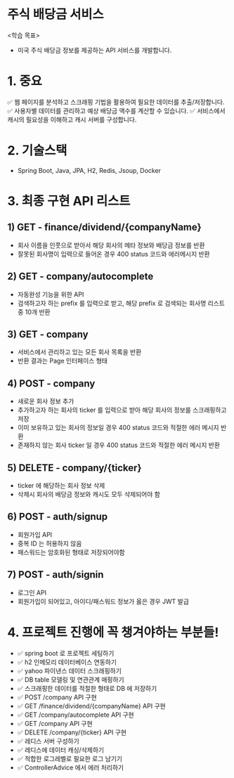 # 주식 배당금 서비스
<학습 목표>
- 미국 주식 배당금 정보를 제공하는 API 서비스를 개발합니다.


# 1. 중요
✅ 웹 페이지를 분석하고 스크래핑 기법을 활용하여 필요한 데이터를 추출/저장합니다.
✅ 사용자별 데이터를 관리하고 예상 배당금 액수를 계산할 수 있습니다.
✅ 서비스에서 캐시의 필요성을 이해하고 캐시 서버를 구성합니다.


# 2. 기술스택
- Spring Boot, Java, JPA, H2, Redis, Jsoup, Docker


# 3. 최종 구현 API 리스트
## 1) GET - finance/dividend/{companyName}
- 회사 이름을 인풋으로 받아서 해당 회사의 메타 정보와 배당금 정보를 반환
- 잘못된 회사명이 입력으로 들어온 경우 400 status 코드와 에러메시지 반환

## 2) GET - company/autocomplete
- 자동완성 기능을 위한 API
- 검색하고자 하는 prefix 를 입력으로 받고, 해당 prefix 로 검색되는 회사명 리스트 중 10개 반환

## 3) GET - company
- 서비스에서 관리하고 있는 모든 회사 목록을 반환
- 반환 결과는 Page 인터페이스 형태

## 4) POST - company
- 새로운 회사 정보 추가
- 추가하고자 하는 회사의 ticker 를 입력으로 받아 해당 회사의 정보를 스크래핑하고 저장
- 이미 보유하고 있는 회사의 정보일 경우 400 status 코드와 적절한 에러 메시지 반환
- 존재하지 않는 회사 ticker 일 경우 400 status 코드와 적절한 에러 메시지 반환

## 5) DELETE - company/{ticker}
- ticker 에 해당하는 회사 정보 삭제
- 삭제시 회사의 배당금 정보와 캐시도 모두 삭제되어야 함

## 6) POST - auth/signup
- 회원가입 API
- 중복 ID 는 허용하지 않음
- 패스워드는 암호화된 형태로 저장되어야함

## 7) POST - auth/signin
- 로그인 API
- 회원가입이 되어있고, 아이디/패스워드 정보가 옳은 경우 JWT 발급


# 4. 프로젝트 진행에 꼭 챙겨야하는 부분들!
- ✅ spring boot 로 프로젝트 세팅하기
- ✅ h2 인메모리 데이터베이스 연동하기
- ✅ yahoo 파이낸스 데이터 스크래핑하기
- ✅ DB table 모델링 및 연관관계 매핑하기
- ✅ 스크래핑한 데이터를 적절한 형태로 DB 에 저장하기
- ✅ POST /company API 구현
- ✅ GET /finance/dividend/{companyName} API 구현
- ✅ GET /company/autocomplete API 구현
- ✅ GET /company API 구현
- ✅ DELETE /company/{ticker} API 구현
- ✅ 레디스 서버 구성하기
- ✅ 레디스에 데이터 캐싱/삭제하기
- ✅ 적합한 로그레벨로 필요한 로그 남기기
- ✅ ControllerAdvice 에서 에러 처리하기
